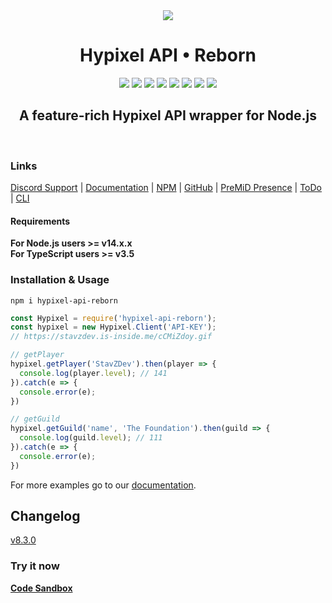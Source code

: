 
<div align="center">
<img src="https://i.imgur.com/cDFoQZU.png?1">
<h1>Hypixel API • Reborn</h1>
<a href="https://discord.gg/NSEBNMM"><img src="https://discordapp.com/api/guilds/660416184252104705/embed.png"></a>
<a href="https://travis-ci.org/StavZ/hypixel-api-reborn"><img src="https://flat.badgen.net/travis/hypixel-api-reborn/hypixel-api-reborn"></a>
<a href="https://app.codacy.com/gh/Hypixel-API-Reborn/hypixel-api-reborn?utm_source=github.com&utm_medium=referral&utm_content=Hypixel-API-Reborn/hypixel-api-reborn&utm_campaign=Badge_Grade"><img src="https://flat.badgen.net/codacy/grade/71cd7e95499b496cb2dd11c29b9def33/master"></a>
<img src="https://flat.badgen.net/npm/v/hypixel-api-reborn">
<img src="https://flat.badgen.net/npm/node/hypixel-api-reborn">
<img src="https://flat.badgen.net/npm/license/hypixel-api-reborn">
<a href="https://github.com/Hypixel-API-Reborn/hypixel-api-reborn"><img src="https://flat.badgen.net/github/stars/hypixel-api-reborn/hypixel-api-reborn"></a>
<a href="https://www.npmjs.com/package/hypixel-api-reborn"><img src="https://nodei.co/npm/hypixel-api-reborn.png?compact=true"></a>
<h2>A feature-rich Hypixel API wrapper for Node.js</h2>
<br>
</div>

### Links
[Discord Support](https://discord.gg/NSEBNMM) | [Documentation](https://hypixel.stavzdev.me) | [NPM](https://www.npmjs.com/package/hypixel-api-reborn) | [GitHub](https://github.com/Hypixel-API-Reborn/hypixel-api-reborn) | [PreMiD Presence](https://premid.app/store/presences/Hypixel%20API%20Reborn) | [ToDo](https://github.com/Hypixel-API-Reborn/hypixel-api-reborn/projects/1) | [CLI](https://github.com/Hypixel-API-Reborn/cli)

#### Requirements

**For Node.js users >= v14.x.x** <br>
**For TypeScript users  >= v3.5**

### Installation & Usage
```shell
npm i hypixel-api-reborn
```
```js
const Hypixel = require('hypixel-api-reborn');
const hypixel = new Hypixel.Client('API-KEY');
// https://stavzdev.is-inside.me/cCMiZdoy.gif

// getPlayer
hypixel.getPlayer('StavZDev').then(player => {
  console.log(player.level); // 141
}).catch(e => {
  console.error(e);
})

// getGuild
hypixel.getGuild('name', 'The Foundation').then(guild => {
  console.log(guild.level); // 111
}).catch(e => {
  console.error(e);
})
```
For more examples go to our [documentation](https://hypixel.stavzdev.me/).
## Changelog
[v8.3.0](https://github.com/Hypixel-API-Reborn/hypixel-api-reborn/releases/tag/8.3.0)

### Try it now
**[Code Sandbox](https://codesandbox.io/s/clever-babbage-xqmfw?file=/src/index.js)**

